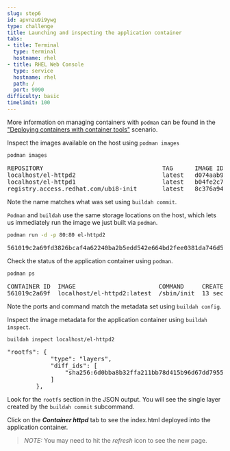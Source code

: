 ```yaml
---
slug: step6
id: apvnzu9i9ywg
type: challenge
title: Launching and inspecting the application container
tabs:
- title: Terminal
  type: terminal
  hostname: rhel
- title: RHEL Web Console
  type: service
  hostname: rhel
  path: /
  port: 9090
difficulty: basic
timelimit: 100
---
```

More information on managing containers with `podman` can be found in the ["Deploying containers with container tools"](https://lab.redhat.com/podman-deploy) scenario.

Inspect the images available on the host using `podman images`

```bash
podman images
```

<pre class="file">
REPOSITORY                                 TAG      IMAGE ID       CREATED              SIZE
localhost/el-httpd2                        latest   d074aab93289   About a minute ago   505 MB
localhost/el-httpd1                        latest   b04fe2c73b03   6 minutes ago        279 MB
registry.access.redhat.com/ubi8-init       latest   8c376a94293d   2 weeks ago          231 MB
</pre>

Note the name matches what was set using `buildah commit`.

`Podman` and `buildah` use the same storage locations on the host, which lets us immediately run the image we just built via `podman`.

```bash
podman run -d -p 80:80 el-httpd2
```

<pre class="file">
561019c2a69fd3826bcaf4a62240ba2b5edd542e664bd2fee0381da746d58d95
</pre>

Check the status of the application container using `podman`.

```bash
podman ps
```

<pre class="file">
CONTAINER ID  IMAGE                       COMMAND     CREATED         STATUS             PORTS               NAMES
561019c2a69f  localhost/el-httpd2:latest  /sbin/init  13 seconds ago  Up 13 seconds ago  0.0.0.0:80->80/tcp  suspicious_sammet
</pre>

Note the ports and command match the metadata set using `buildah config`.

Inspect the image metadata for the application container using `buildah inspect`.

```bash
buildah inspect localhost/el-httpd2
```

<pre class="file">
"rootfs": {
            "type": "layers",
            "diff_ids": [
                "sha256:6d0bba8b32ffa211bb78d415b96d67dd7955cb30b1f86555d9c9f0da9a914626"
            ]
        },
</pre>

Look for the `rootfs` section in the JSON output. You will see the single layer created by the `buildah commit` subcommand.

Click on the ***Container httpd*** tab to see the index.html deployed into the application container.

>_NOTE:_ You may need to hit the *refresh* icon to see the new page.
